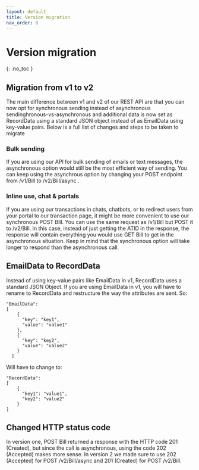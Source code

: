 ```yaml
---
layout: default
title: Version migration
nav_order: 8
---
```


# Version migration
{: .no_toc }

## Migration from v1 to v2

The main difference between v1 and v2 of our REST API are that you can now opt for synchronous sending instead of asynchronous sendinghronous-vs-asynchronous and additional data is now set as RecordData using a standard JSON object instead of as EmailData using key-value pairs.
Below is a full list of changes and steps to be taken to migrate


<a id="synchronous-vs-asynchronous"></a>

### Bulk sending

If you are using our API for bulk sending of emails or text messages, the asynchronous option would still be the most efficient way of sending. You can keep using the asynchrous option by changing your POST endpoint from /v1/Bill to /v2/Bill/async .

### Inline use, chat & portals

If you are using our transactions in chats, chatbots, or to redirect users from your portal to our transaction page, it might be more convenient to use our synchronous POST Bill. You can use the same request as /v1/Bill but POST it to /v2/Bill. In this case, instead of just getting the ATID in the response, the response will contain everything you would use GET Bill to get in the asynchronous situation. Keep in mind that the synchronous option will take longer to respond than the asynchronous call.

<a id="emaildata-to-recorddata"></a>
## EmailData to RecordData

Instead of using key-value pairs like EmailData in v1, RecordData uses a standard JSON Object. If you are using EmailData in v1, you will have to rename to RecordData and restructure the way the attributes are sent. So:

```
"EmailData": 
[
    {
      "key": "key1",
      "value": "value1"
    },
    {
      "key": "key2",
      "value": "value2"
    }
  ]
```

Will have to change to:

```
"RecordData": 
[
	{
	  "key1": "value1",
	  "key2": "value2"
	}
]
```


<a id="changed-status-code"></a>
## Changed HTTP status code

In version one, POST Bill returned a response with the HTTP code 201 (Created), but since the call is asynchronous, using the code 202 (Accepted) makes more sense. In version 2 we made sure to use 202 (Accepted) for POST /v2/Bill/async and 201 (Created) for POST /v2/Bill.
